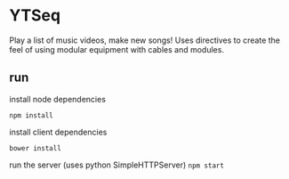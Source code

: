 YTSeq
=====

Play a list of music videos, make new songs! Uses directives to create the feel of using modular equipment with cables and modules.

run
---
install node dependencies

`npm install`

install client dependencies

`bower install`

run the server (uses python SimpleHTTPServer)
`npm start`
